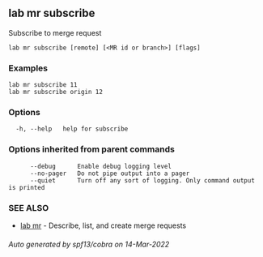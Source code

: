 ## lab mr subscribe

Subscribe to merge request

```
lab mr subscribe [remote] [<MR id or branch>] [flags]
```

### Examples

```
lab mr subscribe 11
lab mr subscribe origin 12
```

### Options

```
  -h, --help   help for subscribe
```

### Options inherited from parent commands

```
      --debug      Enable debug logging level
      --no-pager   Do not pipe output into a pager
      --quiet      Turn off any sort of logging. Only command output is printed
```

### SEE ALSO

* [lab mr](lab_mr.md)	 - Describe, list, and create merge requests

###### Auto generated by spf13/cobra on 14-Mar-2022
